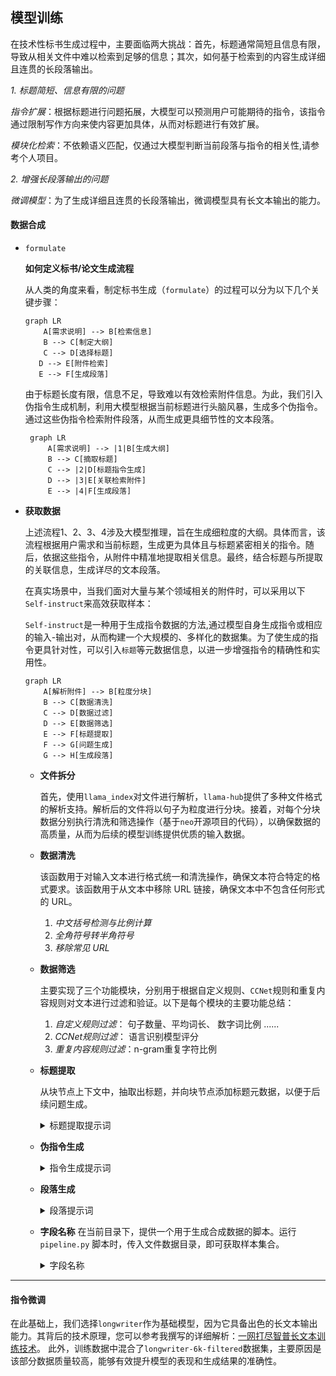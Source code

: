 ## 模型训练

在技术性标书生成过程中，主要面临两大挑战：首先，标题通常简短且信息有限，导致从相关文件中难以检索到足够的信息；其次，如何基于检索到的内容生成详细且连贯的长段落输出。

*1. 标题简短、信息有限的问题*

 *指令扩展*：根据标题进行问题拓展，大模型可以预测用户可能期待的指令，该指令通过限制写作方向来使内容更加具体，从而对标题进行有效扩展。

 *模块化检索*：不依赖语义匹配，仅通过大模型判断当前段落与指令的相关性,请参考个人项目。

*2. 增强长段落输出的问题*

 *微调模型*：为了生成详细且连贯的长段落输出，微调模型具有长文本输出的能力。

#### **数据合成**

+ `formulate`
  
    **如何定义标书/论文生成流程**
    
    从人类的角度来看，制定标书生成（`formulate`）的过程可以分为以下几个关键步骤：
    
    ```mermaid
    graph LR
        A[需求说明] --> B[检索信息]
        B --> C[制定大纲]
        C --> D[选择标题]
       D --> E[附件检索]
       E --> F[生成段落]
   ```
   由于标题长度有限，信息不足，导致难以有效检索附件信息。为此，我们引入伪指令生成机制，利用大模型根据当前标题进行头脑风暴，生成多个伪指令。通过这些伪指令检索附件段落，从而生成更具细节性的文本段落。
   ```mermaid
    graph LR
        A[需求说明] --> |1|B[生成大纲]
        B --> C[摘取标题]
        C --> |2|D[标题指令生成]
        D --> |3|E[关联检索附件]
        E --> |4|F[生成段落]
   ```

+ **获取数据**

  上述流程1、2、3、4涉及大模型推理，旨在生成细粒度的大纲。具体而言，该流程根据用户需求和当前标题，生成更为具体且与标题紧密相关的指令。随后，依据这些指令，从附件中精准地提取相关信息。最终，结合标题与所提取的关联信息，生成详尽的文本段落。

  在真实场景中，当我们面对大量与某个领域相关的附件时，可以采用以下 `Self-instruct`来高效获取样本：

   `Self-instruct`是一种用于生成指令数据的方法,通过模型自身生成指令或相应的输入-输出对，从而构建一个大规模的、多样化的数据集。为了使生成的指令更具针对性，可以引入`标题`等元数据信息，以进一步增强指令的精确性和实用性。
  ```mermaid
  graph LR
      A[解析附件] --> B[粒度分块]
      B --> C[数据清洗]
      C --> D[数据过滤]
      D --> E[数据筛选]
      E --> F[标题提取]
      F --> G[问题生成]
      G --> H[生成段落]
  ```
  + **文件拆分**

    首先，使用`llama_index`对文件进行解析，`llama-hub`提供了多种文件格式的解析支持。解析后的文件将以句子为粒度进行分块。接着，对每个分块数据分别执行清洗和筛选操作（基于`neo`开源项目的代码），以确保数据的高质量，从而为后续的模型训练提供优质的输入数据。

  - **数据清洗** 

    该函数用于对输入文本进行格式统一和清洗操作，确保文本符合特定的格式要求。该函数用于从文本中移除 URL 链接，确保文本中不包含任何形式的 URL。

    1. *中文括号检测与比例计算*
    2. *全角符号转半角符号*
    3. *移除常见 URL*

  - **数据筛选**

    主要实现了三个功能模块，分别用于根据自定义规则、`CCNet`规则和重复内容规则对文本进行过滤和验证。以下是每个模块的主要功能总结：

    1. *自定义规则过滤*： 句子数量、平均词长、 数字词比例  ......
    2. *CCNet规则过滤*： 语言识别模型评分
    3. *重复内容规则过滤*：n-gram重复字符比例

  + **标题提取**

    从块节点上下文中，抽取出标题，并向块节点添加标题元数据，以便于后续问题生成。

    <details>
      <summary>标题提取提示词</summary>
    ```python
    """\
    Context: {context_str}. 
    根据上下文中所有独特的实体、标题或主题，生成一个简洁的标题。
    Title: """
    ```

  + **伪指令生成**
  
    <details>
      <summary>指令生成提示词</summary>
    ```python
    """
    {context_str}
    请针对这篇文章，提出{num_questions}个中文问题，保证问题多样性、尽可能覆盖全部内容，格式如下: "1: ", "2: ", ...
    """
    ```
  
  + **段落生成**
  
      <details>
        <summary>段落提示词</summary>
      ```python
      """
      # 用户指令
         {instruction}
      # 给定标题：
         {title}
      # 任务:
         根据用户指令，生成一个详尽的段落，该段落需要详细阐述所提供的标题所涵盖的内容。
      # 参考信息
         [文档片段]({content}) 
      # 写作指南:
            步骤1: 构建一个连贯的段落，直接针对标题展开。
            步骤2: 在主体部分，需深度挖掘子标题的内涵，通过具体事例、数据或理论分析，增强论述的说服力和可读性。
            步骤3: 审阅段落，确保清晰、连贯，并紧扣子标题的重点。
      """     
      ```
  
  + **字段名称**
    在当前目录下，提供一个用于生成合成数据的脚本。运行 `pipeline.py` 脚本时，传入文件数据目录，即可获取样本集合。
  
       <details>
        <summary>字段名称</summary>
       ```python
          {
              "instruction": "<具体指令>",
              "title": "<当前标题信息>",
              "content": "<检索相关信息或文件块信息>",
              "output": "<输出段落信息>"
          },
      ```
  
    微调数据的格式通常为`alpaca`或`sharegpt`，述字段格式进行转化。

------

#### **指令微调**
在此基础上，我们选择`longwriter`作为基础模型，因为它具备出色的长文本输出能力。其背后的技术原理，您可以参考我撰写的详细解析：[一网打尽智普长文本训练技术](https://mp.weixin.qq.com/s/7vr-JalvF94fxevOIcZDYQ)。 此外，训练数据中混合了`longwriter-6k-filtered`数据集，主要原因是该部分数据质量较高，能够有效提升模型的表现和生成结果的准确性。







